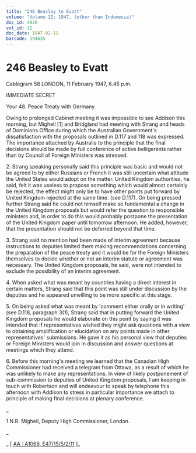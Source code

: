 ```yaml
---
title: "246 Beasley to Evatt"
volume: "Volume 12: 1947, (other than Indonesia)"
doc_id: 4928
vol_id: 12
doc_date: 1947-02-11
barcode: 194635
---
```


# 246 Beasley to Evatt

Cablegram 58 LONDON, 11 February 1947, 6.45 p.m.

IMMEDIATE SECRET

Your 48. Peace Treaty with Germany.

Owing to prolonged Cabinet meeting it was impossible to see Addison this morning, but Mighell [1] and Bridgland had meeting with Strang and heads of Dominions Office during which the Australian Government's dissatisfaction with the proposals outlined in D.117 and 118 was expressed. The importance attached by Australia to the principle that the final decisions should be made by full conference of active belligerents rather than by Council of Foreign Ministers was stressed.

2\. Strang speaking personally said this principle was basic and would not be agreed to by either Russians or French it was still uncertain what attitude the United States would adopt on the matter. United Kingdom authorities, he said, felt it was useless to propose something which would almost certainly be rejected, the effect might only be to have other points put forward by United Kingdom rejected at the same time. (see D.117). On being pressed further Strang said he could not himself make so fundamental a change in the United Kingdom proposals but would refer the question to responsible ministers and, in order to do this would probably postpone the presentation of the United Kingdom paper until tomorrow afternoon. He added, however, that the presentation should not be deferred beyond that time.

3\. Strang said no mention had been made of interim agreement because instructions to deputies limited them making recommendations concerning the preparation of the peace treaty and it would be for the Foreign Ministers themselves to decide whether or not an interim statute or agreement was necessary. The United Kingdom proposals, he said, were not intended to exclude the possibility of an interim agreement.

4\. When asked what was meant by countries having a direct interest in certain matters, Strang said that this point was still under discussion by the deputies and he appeared unwilling to be more specific at this stage.

5\. On being asked what was meant by 'comment either orally or in writing' (see D.118, paragraph 3(1), Strang said that in putting forward the United Kingdom proposals he would elaborate on this point by saying it was intended that if representatives wished they might ask questions with a view to obtaining amplification or elucidation on any points made in other representatives' submissions. He gave it as his personal view that deputies or Foreign Ministers would join in discussion and answer questions at meetings which they attend.

6\. Before this morning's meeting we learned that the Canadian High Commissioner had received a telegram from Ottawa, as a result of which he was unlikely to make any representations. In view of likely postponement of sub-commission to deputies of United Kingdom proposals, I am keeping in touch with Robertson and will endeavour to speak by telephone this afternoon with Addison to stress in particular importance we attach to principle of making final decisions at plenary conference.

_

1 N.R. Mighell, Deputy High Commissioner, London.

_

_ [ [AA : A1068, E47/15/5/2/11](http://www.naa.gov.au/cgi-bin/Search?O=I&Number=194635) ]_
